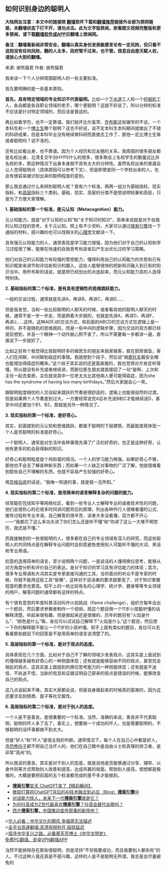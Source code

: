  <!-- 面包屑导航 --> <h2>如何识别身边的聪明人</h2> <p class="notice"><b>大陆网友注意：本文中的链接除 <a href="https://github.com/bannedbook/fanqiang" >翻墙</a>软件下载和<a href="https://github.com/killgcd/justmysocks/blob/master/README.md">翻墙推荐</a>链接外全部为禁网链接，未翻墙状态下打不开，请勿点击。此为文字版禁闻，欲看图文视频完整版和更多禁闻，请下载<a href="https://github.com/bannedbook/fanqiang">翻墙软件或APP</a>后翻墙上禁闻网。</p><p>备注：翻墙看新闻非常安全，翻墙以真实身份发表敏感言论有一定风险，但只看不说则没有任何风险，翻的人太多，政府管不过来，也不管。信息自由是天赋人权，请放心大胆的翻墙。</b></p>  <div class="entry"> <p>来源:&nbsp;谢熊猫君                            作者:&nbsp;谢熊猫君                                                 </p> <p>我来谈一下个人分辨周围聪明人的一些主要标准。</p> <p>首先要明确的是一些基本原则。</p> <p><strong>首先，具有特定领域的专业知识不代表聪明。</strong>比如一个<a href="https://www.bannedbook.org/bnews/tag/%E4%B8%8B%E6%B0%B4%E9%81%93/" class="st_tag internal_tag" rel="tag" title="标签 下水道 下的日志">下水道</a>工人和一个<a href="https://www.bannedbook.org/bnews/tag/%e6%8c%96%e6%8e%98%e6%9c%ba/" class="st_tag internal_tag" rel="tag" title="标签 挖掘机 下的日志">挖掘机</a>工人，各自都是各自职业领域的老手，哪个更聪明？这就不好说了。所以分辨的标准不应该是针对特定领域的，而应该是普适的。</p> <p>再比如看学历，也不一定靠谱。我们抛开比尔盖茨、<a href="https://www.bannedbook.org/bnews/tag/%e4%b9%94%e5%b8%83%e6%96%af/" class="st_tag internal_tag" rel="tag" title="标签 乔布斯 下的日志">乔布斯</a>这些辍学的不谈，一个本科生和一个<a href="https://www.bannedbook.org/bnews/tag/%e5%8d%9a%e5%a3%ab%e7%94%9f/" class="st_tag internal_tag" rel="tag" title="标签 博士生 下的日志">博士生</a>哪个聪明？这也不好说，说不定本科生本科期间就做出了不错的科研成果，但是本科毕业没有继续做科研而直接去工作了，那他一定比博士生笨或者聪明吗？说不准的。</p> <p>还有比如看出身，也不靠谱。因为个人经历和交友圈的关系，我周围的很多朋友都是名校出身，北清复交牛剑HYPS什么的很多，很多聚会上名校学生的数量远比非名校的多，那这种情况下出身本身就不具有太大的分辨性。虽然名校出来的普遍会让人觉得聪明点（具体原因可以参考下文），但是即使是同一个学校出来的人，也会有很容易被识别出来的聪明程度的差别。</p> <p>那么我会通过什么来辨别聪明人呢？我有六个标准，两两一组分为基础指标，现实指标，和<span class='wp_keywordlink_affiliate'><a href="https://www.bannedbook.org/bnews/ccpdope/" title="中共高层内幕" target="_blank">高层</a></span>指标三个类别。基础、现实、高层的分类不是想说明轻重和高低，只是为了方便大家理解。</p> <p><strong>1. 基础指标的第一个标准，是元认知（Metacognition）能力。</strong></p>  <p>元认知能力，就是“对于认知的认知”和“关于知识的知识”，简单来说就是对于自我的认知过程的思考。关于元认知，网上有不少资料，大家可以通过<a href="https://www.bannedbook.org/bnews/tag/%e6%90%9c%e7%b4%a2%e5%bc%95%e6%93%8e/" class="st_tag internal_tag" rel="tag" title="标签 搜索引擎 下的日志">搜索引擎</a>找一下通俗的材料，感兴趣的也可以找相关的<a href="https://www.bannedbook.org/bnews/tag/%e5%bf%83%e7%90%86%e5%ad%a6/" class="st_tag internal_tag" rel="tag" title="标签 心理学 下的日志">心理学</a>文献读一下。</p> <p>具有强元认知能力的人，通常表现是学习能力很强，因为他们对于自己的认知和学习过程很了解，能够在快速的自我思考和自省后产生出优化过的学习策略。</p> <p>他们对自己的认知能力有较强的管控能力，懂得利用自己的认知能力的优势和已有知识框架来调节和评估新知识的摄入，这些人能够很快的把新知识融入到已有的知识当中。用乔布斯的话说，就是把已经划出的点连起来，而元认知能力高的人连得特别快。</p> <p><strong>2. 基础指标的第二个标准，是有具有逻辑性的思维跳跃能力。</strong></p> <p>一般的交谈过程，通常就是先讲A，再讲B，再讲C，再讲D……</p> <p>但是我发觉，当和一些比较聪明的人聊天的时候，或者看其他的聪明人聊天的时候，通常不是一步一步走，而是跨着大步跳的，也就是先讲A，再讲D，再讲F，再讲J……这样。这种ADFJ的交谈方式，和前面的ABCD的交谈方式在逻辑上是一样的，并不是随机的思维跳跃，而是一些中间的逻辑步骤，因为交谈的双方都已经提前想到，并且一个眼神一个动作就心照不宣了，所以不需要每一步都讲一遍，直接说下一步就好了。</p> <p>比如之前有个我觉得比我聪明好多的做医生的朋友来我家做客，我在厨房做饭，客人们在闲聊，中间聊到癌症的事情。我就想到个段子，然后说“骑<a href="https://www.bannedbook.org/bnews/tag/%e6%91%a9%e6%89%98%e8%bd%a6/" class="st_tag internal_tag" rel="tag" title="标签 摩托车 下的日志">摩托车</a>戴安全帽也能增加得癌症的概率。”这个段子其实说的还是蛮直接的，我也觉得对方肯定听得懂，所以就没有补充或者继续讲，而那位医生朋友就直接回了一句“是啊，上次和主任一起去查房，主任就说其中一位老太太比其他病人更可能得癌症，因为she has the syndrome of having too many birthdays。”然后大家就会心一笑。</p> <p>跟聪明程度相仿的人交谈起来跳跃的节奏是很舒适的，逻辑上也能很自然的过渡。但是如果两个人节奏差别过大，一方要经常说完A后补充说B和C才能继续说D，甚至中间还要加个B1、B2，那就是另外一种情况了。</p>  <p><strong>3. 现实指标的第一个标准，是好奇心。</strong></p> <p>其实，前面提到的元认知和思维跳跃，都属于聪明的下层建筑，而最能直观体现一个人是否聪明的标准是好奇心。</p> <p>一个聪明人，通常是对生活中各种事情充满了广泛的好奇的，也正是这种好奇，让他有更多的机会获得新的知识。</p> <p>好奇心和聪明程度是个鸡和蛋的情况。一个人的学习能力再强，如果好奇心不够，那他也不会去了解各种新东西；而如果一个人缺乏对事物的广泛了解，他就很难看到那些自己不理解的东西，也就不容易产生较强的好奇心。</p> <p>用<a href="https://www.bannedbook.org/bnews/tag/%E8%8B%8F%E6%A0%BC%E6%8B%89%E5%BA%95/" class="st_tag internal_tag" rel="tag" title="标签 苏格拉底 下的日志">苏格拉底</a>的话说，“我唯一知道的事，就是我一无所知。”</p> <p><strong>4. 现实指标的第二个标准，是用简单的语言解释复杂的问题的能力。</strong></p> <p>经常能在包括知乎等网络社区，看到一些专业人士解释专业的或者技术性的问题，他们会很热心的花很多时间讲问题背后的原理，列出各种外行人很难看懂的公式、推导过程和专业术语，自己解答的很辛苦，读者大多没看懂，双方都不开心——“我都花了这么多功夫讲了你们怎么还是听不懂”和“你讲了这么一大堆不明觉厉，我还是不懂。”</p> <p>而我接触到的一些很聪明的人，很多都在自己的专业领域有深入的研究，而这些聪明人的共同特点是在解释专业问题时会刻意避免使用别人可能听不懂的大词、黑话和专业用语。</p>  <p>刻意的选用简单的语言，至少说明两个问题，一是说话的人懂得换位思考，能够从对方角度分析和评价自己的表达，是对于知识的学习具有评估能力的体现；其次，很多专业用语和大词其实是专家直接沟通的工具，当你面对的听众不是专家的时候，你就不能用这些工具“偷懒”，这样对于说话者的要求就更高了，对于知识掌握程度的要求也更高。知乎上的一些比较有名的心理学、统计学、健身等等专业领域的用户，解答问题时通常都有这样的特点。</p> <p>有个很有意思的年度科普活动叫作火焰挑战（flame challenge），组织方每年会出一个题目，然后要求参赛者制作一个视频，把这个题目用一个11岁小孩能听懂的话解释清楚。听起来很有趣，但是做起来还是很难的，历年的题目有“火焰是什么”、“颜色是什么”等。各位可以试试自己解释下“火焰是什么”这个题目，然后想一下你的解释能不能让一个11岁的小孩听懂。知乎上就有类似的题目，各位可以去看看那些题目下的回答是不是用简单的语言说清楚了的。</p> <p><strong>5. 高层指标的第一个标准，是对于观点的态度。</strong></p> <p>具体表现在几个方面，比如对于自己不了解的领域少发表观点，这其实是上面说到的懂得越多越有好奇心的一种侧面体现；还有就是能够容纳不同的观点，甚至完全相反的观点，这其实是上面提到的换位思考能力的一种侧面体现；还有就是不迷信、不执迷不悟，当新的信息和证据证明自己原来的观点是错误的时候，能够改变自己的观点。</p> <p>这几点说起来不难，其实大家都会说，但是自身做起来的时候真的蛮难的，因为这还要涉及到情商、面子等社交属性。</p> <p><strong>6. 高层指标的第二个标准，是对于别人的态度。</strong></p> <p>一个人是不是善良，是很重要的一个标准。当然，准确的来说，善良并不代表聪明，聪明的坏人多了去了，事实上，想要做一个成功的坏人，也是需要聪明的，不够聪明的话坏事都做不到太大。</p> <p>但是“好人”和“坏人”是很主观的判断。通常情况下，每个人在自己心中都是好人，连<a href="https://www.bannedbook.org/bnews/tag/%E6%81%90%E6%80%96%E4%BB%BD%E5%AD%90/" class="st_tag internal_tag" rel="tag" title="标签 恐怖份子 下的日志">恐怖份子</a>都不把自己当坏人的，他们在自己眼中是自由斗士和真理的捍卫者，是非常“高尚”的。</p>  <p>所以我说的善良，其实是对于别人的态度，就是说他是否能够通过分享、辅导、以身作则等方式帮助别人改善和提高，达成共赢的局面。帮助别人提高，想想都是极难的，大概是要把前面的五个标准都完成的差不多才能做到。</p> <!--<div id="taboola-mid-1"></div>--><ul class='op-related-articles' title='相关阅读'> <li><a href='https://www.bannedbook.org/bnews/bannedvideo/20230209/1846302.html' target='_blank'><b>搜索引擎</b>变天 ChatGPT来了【精彩瞬间】</a></li> <li><a href='https://www.bannedbook.org/bnews/cbnews/20230210/1846280.html' target='_blank'>微软打算将ChatGPT背后的AI技术融合到必应（Bing）<b>搜索引擎</b>中</a></li> <li><a href='https://www.bannedbook.org/bnews/cnnews/20221214/1823485.html' target='_blank'>对话能力惊人，未来下一代<b>搜索引擎</b>就是它？</a></li> <li><a href='https://www.bannedbook.org/bnews/sohnews/20221014/1797262.html' target='_blank'>为何抖音成为Z世代最喜欢<b>搜索引擎</b>？抖音会替代谷歌吗？</a></li> <li><a href='https://www.bannedbook.org/bnews/headline/20220602/1740626.html' target='_blank'>西方<b>搜索引擎</b>，中国推动宣传叙事的新阵地？</a></li> </ul> <p class="texttj"> 🔥<a href="https://www.bannedbook.org/bnews/comments/20220220/1694796.html" target="_blank">华人必看：中华文化的飓风 幸福感无法描述</a><br/> 🔥<a href="https://github.com/bannedbook/fanqiang/wiki/V2ray%E6%9C%BA%E5%9C%BA" target="_blank">全平台高速翻墙:高清视频秒开,超低延迟</a><br/> 🔥<a href="https://www.bannedbook.org/bnews/comments/20220808/1768773.html" target="_blank">探寻中华复兴之路，必看章天亮博士《中华文明史》</a><br/> <a href="https://github.com/bannedbook/fanqiang/wiki/%E7%A6%81%E9%97%BB%E7%BD%91%E5%AE%89%E5%8D%93%E7%BF%BB%E5%A2%99%E6%96%B0%E9%97%BBAPP" target="_blank">免费PC翻墙、安卓VPN翻墙APP</a><br/> </p><p>当然不能排除存在那些很聪明，但是坚持“不但我要成功，而且我要别人都失败”的人，不过这种人我还真是不感兴趣，这样的人是不是聪明无所谓，我总是会尽量避免的</p><a name='sharetosocial'></a> <div style="margin-bottom:5px;padding-bottom:5px;clear:both"> <div id="archive-pix-1" class="banner-ads"> <!-- AuctionX Display platform tag START --> <div id="27602x728x90x621x_ADSLOT1" clicktrack="%%CLICK_URL_ESC%%"></div>  <!-- AuctionX Display platform tag END --> </div> <div id="archive-pix-2" class="banner-ads"> <!-- AuctionX Display platform tag START --> <div id="27556x300x250x621x_ADSLOT1" clicktrack="%%CLICK_URL_ESC%%" style="margin:0 auto;text-align:center"></div>  <!-- AuctionX Display platform tag END --> </div> </div>  <div id="archive-pix-1" class="banner-ads"> <!-- AuctionX Display platform tag START --> <div id="27603x728x90x621x_ADSLOT1" clicktrack="%%CLICK_URL_ESC%%"></div>  <!-- AuctionX Display platform tag END --> </div> </div><!--END ENTRY--> 